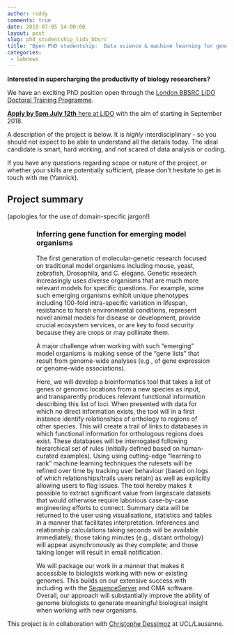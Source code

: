 ```yaml
---
author: roddy
comments: true
date: 2018-07-05 14:00:00
layout: post
slug: phd_studentship_lido_bbsrc
title: "Open PhD studentship:  Data science & machine learning for genomic analysis"
categories:
 - labnews
---
```



**Interested in supercharging the productivity of biology researchers?**

We have an exciting PhD position open through the [London BBSRC LiDO Doctoral Training Programme](http://lido-dtp.ac.uk/npif2018.html). 

[**Apply by 5pm July 12th** here at LIDO](http://lido-dtp.ac.uk/npif2018.html) with the aim of starting in September 2018. 


A description of the project is below. It is *highly* interdisciplinary - so you should not expect to be able to understand all the details today. The ideal candidate is smart, hard working, and not scared of data analysis or coding.

If you have any questions regarding scope or nature of the project, or whether your skills are potentially sufficient, please don't hesitate to get in touch with me (Yannick).

## Project summary

(apologies for the use of domain-specific jargon!)

<div class="card" style="width: 80%; margin-left:50pt;">
  <div class="card-body">
    <h3 class="card-title">Inferring gene function for emerging model organisms</h3>
	<p class="card-text">The first generation of molecular-genetic research focused on traditional model organisms including mouse, yeast, zebrafish, Drosophila, and C. elegans. Genetic research increasingly uses diverse organisms that are much more relevant models for specific questions. For example, some such emerging organisms exhibit unique phenotypes including 100-fold intra-specific variation in lifespan, resistance to harsh environmental conditions, represent novel animal models for disease or development, provide crucial ecosystem services, or are key to food security because they are crops or may pollinate them.</p>
 
<p> A major challenge when working with such “emerging” model organisms is making sense of the “gene lists” that result from genome-wide analyses (e.g., of gene expression or genome-wide associations).</p>
 
<p>Here, we will develop a bioinformatics tool that takes a list of genes or genomic locations from a new species as input, and transparently produces relevant functional information describing this list of loci. When presented with data for which no direct information exists, the tool will in a first instance identify relationships of orthology to regions of other species. This will create a trail of links to databases in which functional information for orthologous regions does exist. These databases will be interrogated following hierarchical set of rules (initially defined based on human-curated examples). Using using cutting-edge “learning to rank” machine learning techniques the rulesets will be refined over time by tracking user behaviour (based on logs of which relationships/trails users retain) as well as explicitly allowing users to flag issues. The tool hereby makes it possible to extract significant value from largescale datasets that would otherwise require laborious case-by-case engineering efforts to connect. Summary data will be returned to the user using visualisations, statistics and tables in a manner that facilitates interpretation. Inferences and relationship calculations taking seconds will be available immediately; those taking minutes (e.g., distant orthology) will appear asynchronously as they complete; and those taking longer will result in email notification.</p>

<p>We will package our work in a manner that makes it accessible to biologists working with new or existing genomes. This builds on our extensive success with including with the <a href="https://www.sequenceserver.com">SequenceServer</a> and OMA software. Overall, our approach will substantially improve the ability of genome biologists to generate meaningful biological insight when working with new organisms. </p>

  </div>
</div>




This project is in collaboration with [Christophe Dessimoz](http://lab.dessimoz.org) at UCL/Lausanne. 
